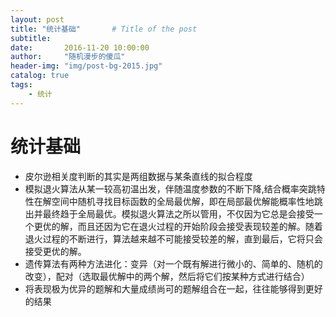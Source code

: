 ```yaml
---
layout: post
title: "统计基础"       # Title of the post
subtitle:
date:       2016-11-20 10:00:00
author:     "随机漫步的傻瓜"
header-img: "img/post-bg-2015.jpg"
catalog: true
tags:
    - 统计
---
```


# 统计基础

- 皮尔逊相关度判断的其实是两组数据与某条直线的拟合程度
- 模拟退火算法从某一较高初温出发，伴随温度参数的不断下降,结合概率突跳特性在解空间中随机寻找目标函数的全局最优解，即在局部最优解能概率性地跳出并最终趋于全局最优。模拟退火算法之所以管用，不仅因为它总是会接受一个更优的解，而且还因为它在退火过程的开始阶段会接受表现较差的解。随着退火过程的不断进行，算法越来越不可能接受较差的解，直到最后，它将只会接受更优的解。
- 遗传算法有两种方法进化：变异（对一个既有解进行微小的、简单的、随机的改变），配对（选取最优解中的两个解，然后将它们按某种方式进行结合）
- 将表现极为优异的题解和大量成绩尚可的题解组合在一起，往往能够得到更好的结果
